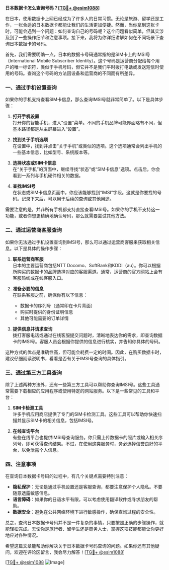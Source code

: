 **日本数据卡怎么查询号码？[[TG💪+ @esim1088](https://t.me/s/esim1088)]**

在日本，使用数据卡上网已经成为了许多人的日常习惯。无论是旅游、留学还是工作，一张合适的日本数据卡都能让我们的生活更加便捷。然而，当你拿到这张卡时，可能会遇到一个问题：如何查询自己的号码呢？这个问题看似简单，但其实涉及到了一些操作细节和注意事项。接下来，我将为你详细讲解如何在不同场景下查询日本数据卡的号码。

首先，我们需要明确一点，日本的数据卡号码通常指的是SIM卡上的IMSI号（International Mobile Subscriber Identity）。这个号码是运营商分配给每个用户的唯一标识符，类似于手机号码，但它并不是我们平时拨打电话或发送短信时使用的号码。查询这个号码的方法因设备和运营商的不同而有所差异。

### 一、通过手机设置查询

如果你的手机支持查看SIM卡信息，那么查询IMSI号就非常简单了。以下是具体步骤：

1. **打开手机设置**  
   打开你的智能手机，进入“设置”菜单。不同的手机品牌可能界面略有不同，但基本路径都是从主屏幕进入“设置”。

2. **找到关于手机选项**  
   在设置中，找到并点击“关于手机”或类似的选项。这个选项通常会列出手机的一些基本信息，比如型号、系统版本等。

3. **选择状态或SIM卡信息**  
   在“关于手机”的页面中，继续寻找“状态”或“SIM卡信息”选项。点击后，你会看到一系列与手机硬件相关的数据。

4. **查找IMSI号**  
   在状态或SIM卡信息页面中，你应该能够找到“IMSI”字段。这就是你要找的号码。记录下来后，可以用于后续的查询或其他用途。

需要注意的是，并非所有手机都支持直接查看IMSI号。如果你的手机不支持这一功能，或者你想更精确地确认号码，那么就需要尝试其他方法。

### 二、通过运营商客服查询

如果你无法通过手机设置查询到IMSI号，那么可以通过运营商客服来获取相关信息。以下是具体的操作步骤：

1. **联系运营商客服**  
   日本的主要运营商包括NTT Docomo、SoftBank和KDDI（au）。你可以根据所购买的数据卡的品牌选择对应的客服渠道。通常，运营商的官方网站上会有客服热线或在线客服入口。

2. **准备必要的信息**  
   在联系客服之前，确保你有以下信息：
   - 数据卡的序列号（通常印在卡片背面）
   - 购买时提供的身份证明信息
   - 其他可能需要的订单详情

3. **提供信息并请求查询**  
   拨打客服电话或通过在线客服提交问题时，清晰地表达你的需求，即查询数据卡的IMSI号。客服人员会根据你提供的信息进行核实，并告知你具体的号码。

这种方式的优点是准确性高，但可能会耗费一定的时间。因此，在购买数据卡时，建议仔细阅读说明书，看看是否有关于IMSI号查询的具体指引。

### 三、通过第三方工具查询

除了上述两种方法外，还有一些第三方工具可以帮助你查询IMSI号。这些工具通常需要下载相应的应用程序或使用特定的网站服务。以下是一些常见的工具和平台：

1. **SIM卡检测工具**  
   许多手机应用商店提供了专门的SIM卡检测工具。这些工具可以帮助你快速扫描并显示SIM卡的相关信息，包括IMSI号。

2. **在线查询平台**  
   有些在线平台也提供IMSI号查询服务。你只需上传数据卡的照片或输入相关序列号，即可获得查询结果。不过，在使用这类服务时，务必选择信誉良好的平台，以免泄露个人信息。

### 四、注意事项

在查询日本数据卡号码的过程中，有几个关键点需要特别注意：

- **隐私保护**：无论是通过手机设置还是客服查询，都要注意保护个人隐私。不要随意透露敏感信息。
- **语言障碍**：如果你的日语水平有限，可以考虑使用翻译软件或寻求朋友的帮助。
- **数据安全**：避免在公共网络环境下进行敏感操作，确保查询过程的安全性。

总之，查询日本数据卡号码并不是一件复杂的事情，只要按照正确的步骤操作，就能轻松完成。无论你是旅行者、留学生还是商务人士，掌握这项技能都能让你更好地应对各种情况。

希望这篇文章能帮助你解决关于日本数据卡号码查询的问题。如果你还有其他疑问，欢迎在评论区留言，我会尽力解答！[[TG💪+ @esim1088](https://t.me/s/esim1088)]

[[TG💪+ @esim1088](https://t.me/s/esim1088) ![Image](https://i.postimg.cc/4NQfJmqS/Snipaste-2025-05-13-00-14-12.png)]